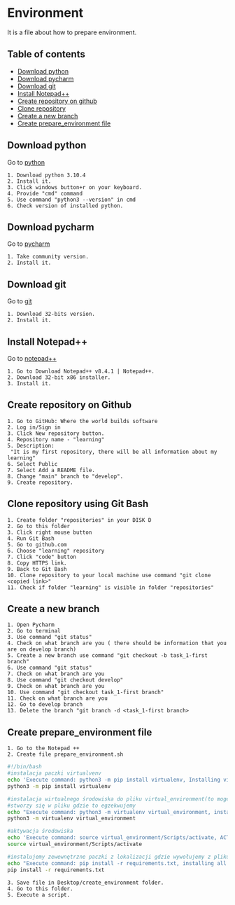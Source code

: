 # Environment
It is a file about how to prepare environment.

## Table of contents
* [Download python](#download-python)
* [Download pycharm](#download-pycharm)
* [Download git](#download-git)
* [Install Notepad++](#install-Notepad++)
* [Create repository on github](#create-repository-on-github)
* [Clone repository](#clone-repository-using-git-bash)
* [Create a new branch](#create-a-new-branch)
* [Create prepare_environment file](#create-prepare_environment-file)



## Download python

 Go to [python](https://www.python.org/downloads/)
```
1. Download python 3.10.4
2. Install it.
3. Click windows button+r on your keyboard.
4. Provide "cmd" command
5. Use command "python3 --version" in cmd
6. Check version of installed python.
```

## Download pycharm
Go to [pycharm](https://www.jetbrains.com/pycharm/)
```
1. Take community version.
2. Install it.
```

## Download git

Go to [git](https://git-scm.com/download/win)
```
1. Download 32-bits version.
2. Install it.
```

## Install Notepad++
Go to [notepad++](https://notepad-plus-plus.org/downloads/v8.4.1/)
```
1. Go to Download Notepad++ v8.4.1 | Notepad++.
2. Download 32-bit x86 installer.
3. Install it.
``` 

## Create repository on Github

```
1. Go to GitHub: Where the world builds software
2. Log in/Sign in
3. Click New repository button.
4. Repository name - "learning"
5. Description:
 "It is my first repository, there will be all information about my learning"
6. Select Public
7. Select Add a README file.
8. Change "main" branch to "develop".
9. Create repository.
``` 
## Clone repository using Git Bash

```
1. Create folder "repositories" in your DISK D
2. Go to this folder
3. Click right mouse button
4. Run Git Bash
5. Go to github.com
6. Choose "learning" repository
7. Click "code" button
8. Copy HTTPS link.
9. Back to Git Bash
10. Clone repository to your local machine use command "git clone <copied link>"
11. Check if folder "learning" is visible in folder "repositories"
``` 
## Create a new branch

```
1. Open Pycharm
2. Go to terminal
3. Use command "git status"
4. Check on what branch are you ( there should be information that you are on develop branch)
5. Create a new branch use command "git checkout -b task_1-first branch"
6. Use command "git status"
7. Check on what branch are you
8. Use command "git checkout develop"
9. Check on what branch are you
10. Use command "git checkout task_1-first branch"
11. Check on what branch are you
12. Go to develop branch
13. Delete the branch "git branch -d <task_1-first branch>
``` 
## Create prepare_environment file

```
1. Go to the Notepad ++
2. Create file prepare_environment.sh
```

```bash
#!/bin/bash
#instalacja paczki virtualvenv
echo 'Execute command: python3 -m pip install virtualenv, Installing virtualenv package'
python3 -m pip install virtualenv

#instalacja wirtualnego środowiska do pliku virtual_environment(to moge sobie zmienić i podstawić, 
#stworzy się w pliku gdzie to egzekwujemy
echo "Execute command: python3 -m virtualenv virtual_environment, installing environament into the virtual_environment folder"
python3 -m virtualenv virtual_environment

#aktywacja środowiska
echo 'Execute command: source virtual_environment/Scripts/activate, ACTIVATE PYTHON'
source virtual_environment/Scripts/activate

#instalujemy zewewnętrzne paczki z lokalizacji gdzie wywołujemy z pliku requirements.txt (musi być w tej samej ścieżce)
echo "Execute command: pip install -r requirements.txt, installing all aditional packages"
pip install -r requirements.txt 
```
```
3. Save file in Desktop/create_environment folder.
4. Go to this folder.
5. Execute a script.
```